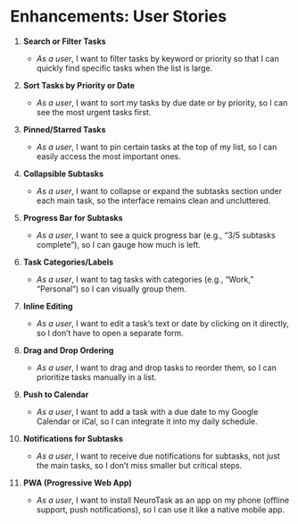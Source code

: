 # Enhancements: User Stories

1. **Search or Filter Tasks**
   - *As a user*, I want to filter tasks by keyword or priority so that I can quickly find specific tasks when the list is large.

2. **Sort Tasks by Priority or Date**
   - *As a user*, I want to sort my tasks by due date or by priority, so I can see the most urgent tasks first.

3. **Pinned/Starred Tasks**
   - *As a user*, I want to pin certain tasks at the top of my list, so I can easily access the most important ones.

4. **Collapsible Subtasks**
   - *As a user*, I want to collapse or expand the subtasks section under each main task, so the interface remains clean and uncluttered.

5. **Progress Bar for Subtasks**
   - *As a user*, I want to see a quick progress bar (e.g., “3/5 subtasks complete”), so I can gauge how much is left.

6. **Task Categories/Labels**
   - *As a user*, I want to tag tasks with categories (e.g., “Work,” “Personal”) so I can visually group them.

7. **Inline Editing**
   - *As a user*, I want to edit a task’s text or date by clicking on it directly, so I don’t have to open a separate form.

8. **Drag and Drop Ordering**
   - *As a user*, I want to drag and drop tasks to reorder them, so I can prioritize tasks manually in a list.

9. **Push to Calendar**
   - *As a user*, I want to add a task with a due date to my Google Calendar or iCal, so I can integrate it into my daily schedule.

10. **Notifications for Subtasks**
    - *As a user*, I want to receive due notifications for subtasks, not just the main tasks, so I don’t miss smaller but critical steps.

11. **PWA (Progressive Web App)**
    - *As a user*, I want to install NeuroTask as an app on my phone (offline support, push notifications), so I can use it like a native mobile app.

